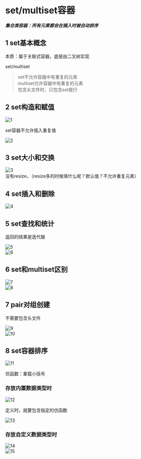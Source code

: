 # set/multiset容器

***集合类容器：所有元素都会在插入时被自动排序***  

## 1 set基本概念

本质：属于关联式容器，底层由二叉树实现  

set/multiset  
> set不允许容器中有重复的元素  
> multiset允许容器中有重复的元素  
包含头文件时，只包含set就行  

## 2 set构造和赋值

![1](images/2022-06-01-20-41-59.png)  

set容器不允许插入重复值  

![2](images/2022-06-01-20-43-52.png)  

## 3 set大小和交换

![3](images/2022-06-01-20-44-21.png)  
没有resize，（resize多的时候填什么呢？默认值？不允许重复元素）  

## 4 set插入和删除

![4](images/2022-06-01-20-45-57.png)  

## 5 set查找和统计

返回的结果是迭代器  

![5](images/2022-06-01-20-49-08.png)  
![6](images/2022-06-01-20-49-56.png)  

## 6 set和multiset区别

![7](images/2022-06-01-20-51-45.png)  
![8](images/2022-06-01-20-54-22.png)  

## 7 pair对组创建

不需要包含头文件  

![9](images/2022-06-01-20-57-38.png)  
![10](images/2022-06-01-20-58-22.png)  

## 8 set容器排序

![11](images/2022-06-01-20-59-36.png)  

仿函数：重载小括号  

### 存放内置数据类型时  

![12](images/2022-06-01-21-02-03.png)  

定义时，就要包含指定的仿函数  

![13](images/2022-06-01-21-02-23.png)  

### 存放自定义数据类型时  

![14](images/2022-06-01-21-05-37.png)  
![15](images/2022-06-01-21-06-05.png)  
